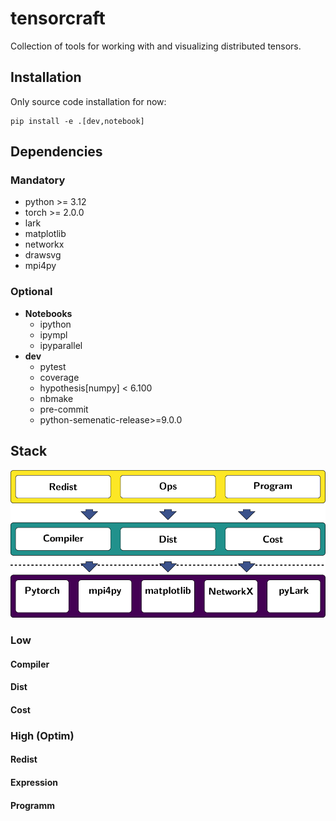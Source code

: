 # tensorcraft

Collection of tools for working with and visualizing distributed tensors.

## Installation

Only source code installation for now:

```console
pip install -e .[dev,notebook]
```

## Dependencies

### Mandatory
- python >= 3.12
- torch >= 2.0.0
- lark
- matplotlib
- networkx
- drawsvg
- mpi4py

### Optional
- **Notebooks**
    - ipython
    - ipympl
    - ipyparallel
- **dev**
    - pytest
    - coverage
    - hypothesis[numpy] < 6.100
    - nbmake
    - pre-commit
    - python-semenatic-release>=9.0.0


## Stack

![The stack](docs/images/tc_stack.png)

### Low

#### Compiler

#### Dist

#### Cost

### High (Optim)

#### Redist
#### Expression
#### Programm

